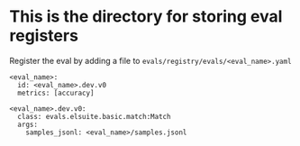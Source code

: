 # This is the directory for storing eval registers

Register the eval by adding a file to `evals/registry/evals/<eval_name>.yaml`

```
<eval_name>:
  id: <eval_name>.dev.v0
  metrics: [accuracy]

<eval_name>.dev.v0:
  class: evals.elsuite.basic.match:Match
  args:
    samples_jsonl: <eval_name>/samples.jsonl
```
